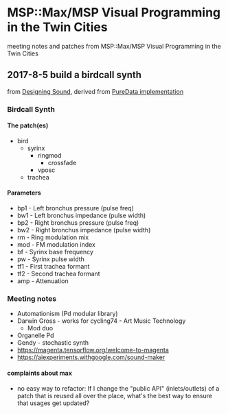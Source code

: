 # MSP::Max/MSP Visual Programming in the Twin Cities
meeting notes and patches from MSP::Max/MSP Visual Programming in the Twin Cities

## 2017-8-5 build a birdcall synth
from [Designing Sound](https://www.amazon.com/Designing-Sound-Press-Andy-Farnell-ebook/dp/B008H5QA04/ref=sr_1_1?ie=UTF8&qid=1502219883&sr=8-1&keywords=designing+sound), derived from [PureData implementation](http://aspress.co.uk/sd/practical28.html)

### Birdcall Synth

#### The patch(es)
* bird
	- syrinx
		+ ringmod
			* crossfade
		+ vposc
	- trachea

#### Parameters
* bp1 - Left bronchus pressure (pulse freq)
* bw1 - Left bronchus impedance (pulse width)
* bp2 - Right bronchus pressure (pulse freq)
* bw2 - Right bronchus impedance (pulse width)
* rm - Ring modulation mix
* mod - FM modulation index
* bf - Syrinx base frequency
* pw - Syrinx pulse width
* tf1 - First trachea formant
* tf2 - Second trachea formant
* amp - Attenuation

### Meeting notes

* Automationism (Pd modular library)
* Darwin Gross - works for cycling74 - Art Music Technology 
	- Mod duo
* Organelle Pd
* Gendy - stochastic synth
* https://magenta.tensorflow.org/welcome-to-magenta 
* https://aiexperiments.withgoogle.com/sound-maker

#### complaints about max
* no easy way to refactor: If I change the "public API" (inlets/outlets) of a patch that is reused all over the place, what's the best way to ensure that usages get updated?
